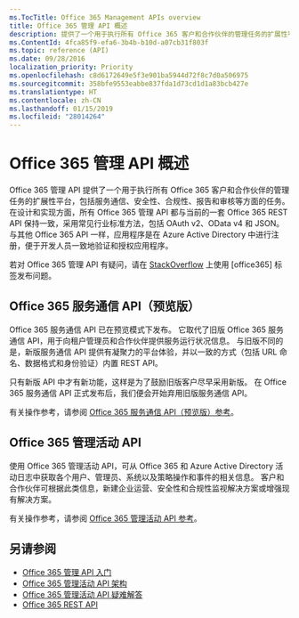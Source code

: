 ```yaml
---
ms.TocTitle: Office 365 Management APIs overview
title: Office 365 管理 API 概述
description: 提供了一个用于执行所有 Office 365 客户和合作伙伴的管理任务的扩展性平台，包括服务通信、安全性、合规性、报告和审核等方面的任务。
ms.ContentId: 4fca85f9-efa6-3b4b-b10d-a07cb31f803f
ms.topic: reference (API)
ms.date: 09/28/2016
localization_priority: Priority
ms.openlocfilehash: c8d6172649e5f3e901ba5944d72f8c7d0a506975
ms.sourcegitcommit: 358bfe9553eabbe837fda1d73cd1d1a83bcb427e
ms.translationtype: HT
ms.contentlocale: zh-CN
ms.lasthandoff: 01/15/2019
ms.locfileid: "28014264"
---
```

# <a name="office-365-management-apis-overview"></a>Office 365 管理 API 概述

Office 365 管理 API 提供了一个用于执行所有 Office 365 客户和合作伙伴的管理任务的扩展性平台，包括服务通信、安全性、合规性、报告和审核等方面的任务。 在设计和实现方面，所有 Office 365 管理 API 都与当前的一套 Office 365 REST API 保持一致，采用常见行业标准方法，包括 OAuth v2、OData v4 和 JSON。 与其他 Office 365 API 一样，应用程序是在 Azure Active Directory 中进行注册，便于开发人员一致地验证和授权应用程序。

若对 Office 365 管理 API 有疑问，请在 [StackOverflow](http://stackoverflow.com/tags/office365) 上使用 [office365] 标签发布问题。

## <a name="office-365-service-communications-api-preview"></a>Office 365 服务通信 API（预览版）

Office 365 服务通信 API 已在预览模式下发布。 它取代了旧版 Office 365 服务通信 API，用于向租户管理员和合作伙伴提供服务运行状况信息。 与旧版不同的是，新版服务通信 API 提供有凝聚力的平台体验，并以一致的方式（包括 URL 命名、数据格式和身份验证）内置 REST API。

只有新版 API 中才有新功能，这样是为了鼓励旧版客户尽早采用新版。 在 Office 365 服务通信 API 正式发布后，我们便会开始弃用旧版服务通信 API。 

有关操作参考，请参阅 [Office 365 服务通信 API（预览版）参考](office-365-service-communications-api-reference.md)。


## <a name="office-365-management-activity-api"></a>Office 365 管理活动 API

使用 Office 365 管理活动 API，可从 Office 365 和 Azure Active Directory 活动日志中获取各个用户、管理员、系统以及策略操作和事件的相关信息。 客户和合作伙伴可根据此类信息，新建企业运营、安全性和合规性监视解决方案或增强现有解决方案。 

有关操作参考，请参阅 [Office 365 管理活动 API 参考](office-365-management-activity-api-reference.md)。

## <a name="see-also"></a>另请参阅

- [Office 365 管理 API 入门](get-started-with-office-365-management-apis.md)
- [Office 365 管理活动 API 架构](office-365-management-activity-api-schema.md)
- [Office 365 管理活动 API 疑难解答](troubleshooting-the-office-365-management-activity-api.md)
- [Office 365 REST API](https://docs.microsoft.com/zh-CN/previous-versions/office/office-365-api/how-to/platform-development-overview)

